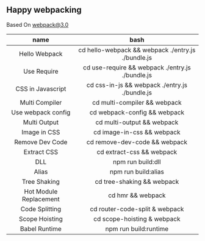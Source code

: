 ## Happy webpacking

Based On webpack@3.0

|name|bash|
|:--:|:--:|
|Hello Webpack| cd hello-webpack && webpack ./entry.js ./bundle.js |
|Use Require| cd use-require && webpack ./entry.js ./bundle.js |
|CSS in Javascript| cd css-in-js && webpack ./entry.js ./bundle.js |
|Multi Compiler| cd multi-compiler && webpack |
|Use webpack config| cd webpack-config && webpack |
|Multi Output| cd multi-output && webpack |
|Image in CSS| cd image-in-css && webpack |
|Remove Dev Code| cd remove-dev-code && webpack |
|Extract CSS| cd extract-css && webpack |
|DLL| npm run build:dll |
|Alias| npm run build:alias |
|Tree Shaking| cd tree-shaking && webpack |
|Hot Module Replacement| cd hmr && webpack|
|Code Splitting|cd router-code-split & webpack|
|Scope Hoisting|cd scope-hoisting & webpack|
|Babel Runtime|npm run build:runtime|